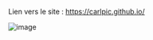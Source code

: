 

Lien vers le site : https://carlpic.github.io/

![image](https://github.com/CarlPic/CarlPic.github.io/assets/161587689/985645d9-650e-459b-aa10-e52eedb2c04b)
